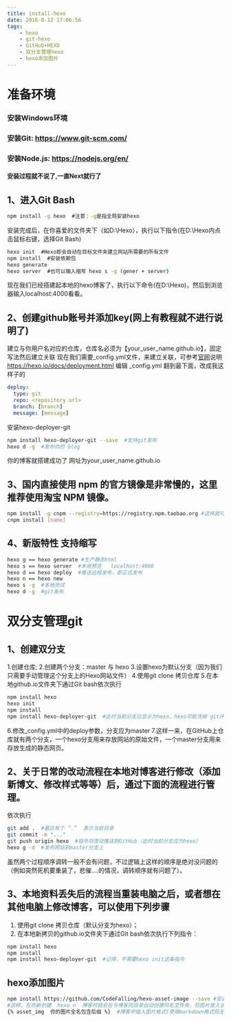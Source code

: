 ```yaml
---
title: install-hexo
date: 2016-8-12 17:06:56
tags: 
	- hexo
	- git-hexo
	- GitHub+HEXO
	- 双分支管理hexo
	- hexo添加图片
---
```

# 准备环境
### 安装Windows环境
### 安装Git: https://www.git-scm.com/
### 安装Node.js: https://nodejs.org/en/
####  安装过程就不说了,一直Next就行了
## 1、进入Git Bash
```cmd
npm install -g hexo  #注意：-g是指全局安装hexo
```
安装完成后，在你喜爱的文件夹下（如D:\Hexo），执行以下指令(在D:\Hexo内点击鼠标右键，选择Git Bash)
```cmd
hexo init  #Hexo即会自动在目标文件夹建立网站所需要的所有文件
npm install  #安装依赖包
hexo generate
hexo server  #也可以输入缩写 hexo s -g (gener + server)
```
现在我们已经搭建起本地的hexo博客了，执行以下命令(在D:\Hexo)，然后到浏览器输入localhost:4000看看。

## 2、创建github账号并添加key(网上有教程就不进行说明了)
建立与你用户名对应的仓库，仓库名必须为【your_user_name.github.io】，固定写法然后建立关联
现在我们需要_config.yml文件，来建立关联，可参考[官网](https://hexo.io/)说明 https://hexo.io/docs/deployment.html
编辑  _config.yml 翻到最下面，改成我这样子的
```yaml
deploy:
  type: git
  repo: <repository url>
  branch: [branch]
  message: [message]
```
安装hexo-deployer-git
```bash
npm install hexo-deployer-git --save  #支持git发布
hexo d -g  #发布你的 blog
```
你的博客就搭建成功了  网址为your_user_name.github.io
## 3、国内直接使用 npm 的官方镜像是非常慢的，这里推荐使用淘宝 NPM 镜像。
```bash
npm install -g cnpm --registry=https://registry.npm.taobao.org #这样就可以使用 cnpm 命令来安装模块了
cnpm install [name]
```
## 4、新版特性  支持缩写
```bash
hexo g == hexo generate #生产静态html
hexo s == hexo server  #本地预览   localhost:4000
hexo d == hexo deploy  #推送远程发布，即正式发布
hexo n == hexo new
hexo s -g  #本地测试
hexo d -g  #git发布
```
# 双分支管理git
## 1、创建双分支
1.创建仓库;
2.创建两个分支：master 与 hexo
3.设置hexo为默认分支（因为我们只需要手动管理这个分支上的Hexo网站文件）
4.使用git clone 拷贝仓库
5.在本地github.io文件夹下通过Git bash依次执行
```bash
npm install hexo
hexo init
npm install
npm install hexo-deployer-git  #此时当前分支应显示为hexo，hexo可能洗掉 git环境
```
6.修改_config.yml中的deploy参数，分支应为master
7.这样一来，在GitHub上仓库就有两个分支，一个hexo分支用来存放网站的原始文件，一个master分支用来存放生成的静态网页。
## 2、关于日常的改动流程在本地对博客进行修改（添加新博文、修改样式等等）后，通过下面的流程进行管理。
依次执行
```bash
git add .  #最后有个 “.”  表示当前目录
git commit -m "..."
git push origin hexo  #指令将改动推送到GitHub（此时当前分支应为hexo）
hexo g -d  #发布网站到master分支上
```
虽然两个过程顺序调转一般不会有问题，不过逻辑上这样的顺序是绝对没问题的（例如突然死机要重装了，悲催....的情况，调转顺序就有问题了）。
## 3、本地资料丢失后的流程当重装电脑之后，或者想在其他电脑上修改博客，可以使用下列步骤
1. 使用git clone 拷贝仓库（默认分支为hexo）；
2. 在本地新拷贝的github.io文件夹下通过Git bash依次执行下列指令：
```bash
npm install hexo
npm install
npm install hexo-deployer-git  #记得，不需要hexo init这条指令
```
## hexo添加图片
```bash
npm install https://github.com/CodeFalling/hexo-asset-image --save #安装图片插件
#这样，在你新创建  hexo n  博客时就会在与博客同目录自动创建同名文件夹，将图片放入该文件夹
{% asset_img  你的图片全名包含后缀 %}  #博客中插入图片格式(使用markdown格式将无法显示)
```
